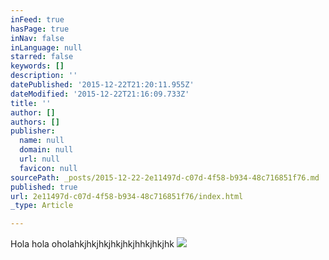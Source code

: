 ```yaml
---
inFeed: true
hasPage: true
inNav: false
inLanguage: null
starred: false
keywords: []
description: ''
datePublished: '2015-12-22T21:20:11.955Z'
dateModified: '2015-12-22T21:16:09.733Z'
title: ''
author: []
authors: []
publisher:
  name: null
  domain: null
  url: null
  favicon: null
sourcePath: _posts/2015-12-22-2e11497d-c07d-4f58-b934-48c716851f76.md
published: true
url: 2e11497d-c07d-4f58-b934-48c716851f76/index.html
_type: Article

---
```

Hola hola oholahkjhkjhkjhkjhkjhhkjhkjhk
![](https://the-grid-user-content.s3-us-west-2.amazonaws.com/754a44b2-4571-400e-aa49-d19d3d4159b2.jpg)